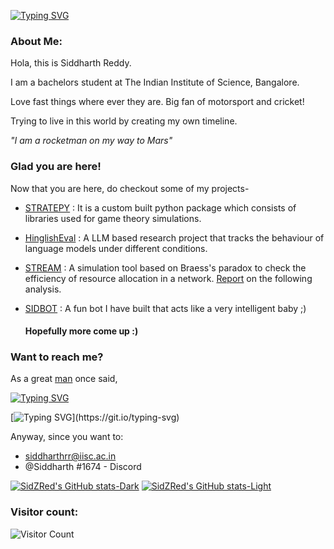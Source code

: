 [![Typing SVG](https://readme-typing-svg.demolab.com?font=Ubuntu+Bold&weight=100&size=30&pause=1000&color=2DF722&random=false&width=435&lines=Hey%2C+I+am+Siddharth)](https://git.io/typing-svg)


### About Me:
Hola, this is Siddharth Reddy.

I am a bachelors student at The Indian Institute of Science, Bangalore.

Love fast things where ever they are. Big fan of motorsport and cricket!

Trying to live in this world by creating my own timeline.

*"I am a rocketman on my way to Mars"*

### Glad you are here!
Now that you are here, do checkout some of my projects-

- [STRATEPY](https://github.com/SidZRed/stratepy) : It is a custom built python package which consists of libraries used for game theory simulations.
- [HinglishEval](https://github.com/SidZRed/HinglishEval) : A LLM based research project that tracks the behaviour of language models under different conditions.
- [STREAM](https://github.com/SidZRed/STREAM) : A simulation tool based on Braess's paradox to check the efficiency of resource allocation in a network. [Report](https://github.com/SidZRed/STREAM/blob/main/Braess_Paradox.pdf) on the following analysis.
- [SIDBOT](https://github.com/SidZRed/SidBoT) : A fun bot I have built that acts like a very intelligent baby ;)

  #### Hopefully more come up :)



### Want to reach me?
As a great [man](https://en.wikipedia.org/wiki/Freddie_Mercury) once said, 

[![Typing SVG](https://readme-typing-svg.demolab.com?font=Ubuntu+Bold&weight=100&size=17&duration=5003&pause=1000&color=2DF722&background=FFBA9000&random=false&width=435&lines=I'm+travelling+at+the+speed+of+light%2C)](https://git.io/typing-svg)

[![Typing SVG](https://readme-typing-svg.demolab.com?font=Ubuntu+Bold&weight=100&size=17&duration=5003&pause=1000&color=2DF722&background=FFBA9000&random=false&width=435&lines=I+wanna+make+a+supersonic+man+out+of+you!)](https://git.io/typing-svg)

Anyway, since you want to:
- siddharthrr@iisc.ac.in
- @Siddharth #1674 - Discord


[![SidZRed's GitHub stats-Dark](https://github-readme-stats.vercel.app/api?username=SidZRed&show_icons=true&theme=dark#gh-dark-mode-only)](https://github.com/SidZRed/github-readme-stats#gh-dark-mode-only)
[![SidZRed's GitHub stats-Light](https://github-readme-stats.vercel.app/api?username=SidZRed&show_icons=true&theme=default#gh-light-mode-only)](https://github.com/SidZRed/github-readme-stats#gh-light-mode-only)

### Visitor count:

![Visitor Count](https://profile-counter.glitch.me/{SidZRed}/count.svg)
